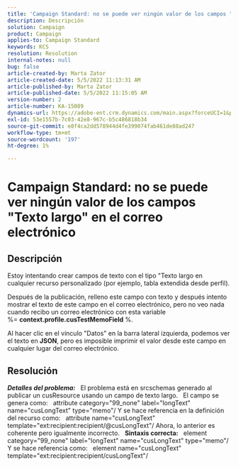 ```yaml
---
title: 'Campaign Standard: no se puede ver ningún valor de los campos "Texto largo" en el correo electrónico'
description: Descripción
solution: Campaign
product: Campaign
applies-to: Campaign Standard
keywords: KCS
resolution: Resolution
internal-notes: null
bug: false
article-created-by: Marta Zator
article-created-date: 5/5/2022 11:13:31 AM
article-published-by: Marta Zator
article-published-date: 5/5/2022 11:15:05 AM
version-number: 2
article-number: KA-15089
dynamics-url: https://adobe-ent.crm.dynamics.com/main.aspx?forceUCI=1&pagetype=entityrecord&etn=knowledgearticle&id=b6827162-64cc-ec11-a7b5-6045bd00dbbc
exl-id: 53e1557b-7c03-42e8-967c-b5c486818b34
source-git-commit: e8f4ca2dd578944d4fe399074fab461de88ad247
workflow-type: tm+mt
source-wordcount: '197'
ht-degree: 1%

---
```


# Campaign Standard: no se puede ver ningún valor de los campos &quot;Texto largo&quot; en el correo electrónico

## Descripción


Estoy intentando crear campos de texto con el tipo &quot;Texto largo en cualquier recurso personalizado (por ejemplo, tabla extendida desde perfil).

Después de la publicación, relleno este campo con texto y después intento mostrar el texto de este campo en el correo electrónico, pero no veo nada cuando recibo un correo electrónico con esta variable %= <b>context.profile.cusTestMemoField</b> %.

Al hacer clic en el vínculo &quot;Datos&quot; en la barra lateral izquierda, podemos ver el texto en <b>JSON</b>, pero es imposible imprimir el valor desde este campo en cualquier lugar del correo electrónico.


## Resolución


<b>*Detalles del problema:</b>*
 
El problema está en srcschemas generado al publicar un cusResource usando un campo de texto largo.
 
El campo se genera como:   attribute category=&quot;99_none&quot; label=&quot;longText&quot; name=&quot;cusLongText&quot; type=&quot;memo&quot;/ Y se hace referencia en la definición del recurso como:   attribute name=&quot;cusLongText&quot; template=&quot;ext:recipient:recipient/@cusLongText&quot;/ Ahora, lo anterior es coherente pero igualmente incorrecto.
 
<b>Sintaxis correcta:</b>
 
element category=&quot;99_none&quot; label=&quot;longText&quot; name=&quot;cusLongText&quot; type=&quot;memo&quot;/ Y se hace referencia como:   element name=&quot;cusLongText&quot; template=&quot;ext:recipient:recipient/cusLongText&quot;/

